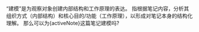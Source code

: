“建模”是为观察对象创建内部结构和工作原理的表达。
指根据笔记内容，分析其组织方式（内部结构）和核心目的/功能（工作原理），以形成对笔记本身的结构化理解。
那么可以为{activeNote}这篇笔记建模吗?